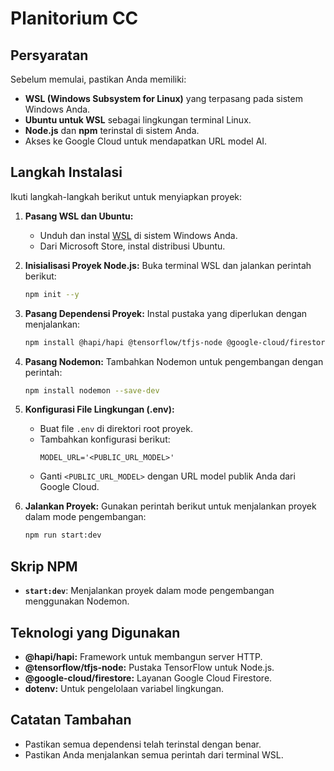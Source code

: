 # Planitorium CC

## Persyaratan
Sebelum memulai, pastikan Anda memiliki:
- **WSL (Windows Subsystem for Linux)** yang terpasang pada sistem Windows Anda.
- **Ubuntu untuk WSL** sebagai lingkungan terminal Linux.
- **Node.js** dan **npm** terinstal di sistem Anda.
- Akses ke Google Cloud untuk mendapatkan URL model AI.

## Langkah Instalasi
Ikuti langkah-langkah berikut untuk menyiapkan proyek:

1. **Pasang WSL dan Ubuntu:**
   - Unduh dan instal [WSL](https://docs.microsoft.com/en-us/windows/wsl/install) di sistem Windows Anda.
   - Dari Microsoft Store, instal distribusi Ubuntu.

2. **Inisialisasi Proyek Node.js:**
   Buka terminal WSL dan jalankan perintah berikut:
   ```bash
   npm init --y
   ```

3. **Pasang Dependensi Proyek:**
   Instal pustaka yang diperlukan dengan menjalankan:
   ```bash
   npm install @hapi/hapi @tensorflow/tfjs-node @google-cloud/firestore dotenv
   ```

4. **Pasang Nodemon:**
   Tambahkan Nodemon untuk pengembangan dengan perintah:
   ```bash
   npm install nodemon --save-dev
   ```

5. **Konfigurasi File Lingkungan (.env):**
   - Buat file `.env` di direktori root proyek.
   - Tambahkan konfigurasi berikut:
     ```env
     MODEL_URL='<PUBLIC_URL_MODEL>'
     ```
   - Ganti `<PUBLIC_URL_MODEL>` dengan URL model publik Anda dari Google Cloud.

6. **Jalankan Proyek:**
   Gunakan perintah berikut untuk menjalankan proyek dalam mode pengembangan:
   ```bash
   npm run start:dev
   ```

## Skrip NPM
- **`start:dev`**: Menjalankan proyek dalam mode pengembangan menggunakan Nodemon.

## Teknologi yang Digunakan
- **@hapi/hapi:** Framework untuk membangun server HTTP.
- **@tensorflow/tfjs-node:** Pustaka TensorFlow untuk Node.js.
- **@google-cloud/firestore:** Layanan Google Cloud Firestore.
- **dotenv:** Untuk pengelolaan variabel lingkungan.

## Catatan Tambahan
- Pastikan semua dependensi telah terinstal dengan benar.
- Pastikan Anda menjalankan semua perintah dari terminal WSL.


